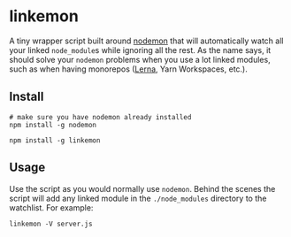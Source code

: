 linkemon
===========

A tiny wrapper script built around [nodemon](https://github.com/remy/nodemon) that will automatically 
watch all your linked `node_module`s while ignoring all the rest. As the name says, 
it should solve your `nodemon` problems when you use a lot linked modules, such as when 
having monorepos ([Lerna](https://github.com/lerna/lerna), Yarn Workspaces, etc.).

## Install
```
# make sure you have nodemon already installed
npm install -g nodemon

npm install -g linkemon 
```

## Usage

Use the script as you would normally use `nodemon`. Behind the scenes the script will add any 
linked module in the `./node_modules` directory to the watchlist. For example:

```
linkemon -V server.js
```
